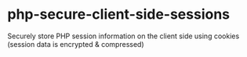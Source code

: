 php-secure-client-side-sessions
===============================

Securely store PHP session information on the client side using cookies (session data is encrypted &amp; compressed)
